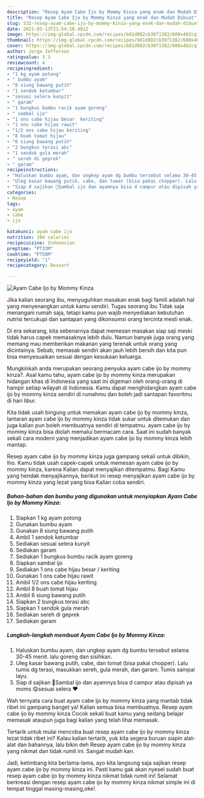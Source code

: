 ```yaml
---
description: "Resep Ayam Cabe Ijo by Mommy Kinza yang enak dan Mudah Dibuat"
title: "Resep Ayam Cabe Ijo by Mommy Kinza yang enak dan Mudah Dibuat"
slug: 532-resep-ayam-cabe-ijo-by-mommy-kinza-yang-enak-dan-mudah-dibuat
date: 2021-03-13T21:54:10.401Z
image: https://img-global.cpcdn.com/recipes/b81d802cb38f1382/680x482cq70/ayam-cabe-ijo-by-mommy-kinza-foto-resep-utama.jpg
thumbnail: https://img-global.cpcdn.com/recipes/b81d802cb38f1382/680x482cq70/ayam-cabe-ijo-by-mommy-kinza-foto-resep-utama.jpg
cover: https://img-global.cpcdn.com/recipes/b81d802cb38f1382/680x482cq70/ayam-cabe-ijo-by-mommy-kinza-foto-resep-utama.jpg
author: Jorge Jefferson
ratingvalue: 3.3
reviewcount: 4
recipeingredient:
- "1 kg ayam potong"
- " bumbu ayam"
- "8 siung bawang putih"
- "1 sendok ketumbar"
- "sesuai selera kunyit"
- " garam"
- "1 bungkus bumbu racik ayam goreng"
- " sambal ijo"
- "1 ons cabe hijau besar  keriting"
- "1 ons cabe hijau rawit"
- "1/2 ons cabe hijau keriting"
- "8 buah tomat hijau"
- "6 siung bawang putih"
- "2 bungkus terasi abc"
- "1 sendok gula merah"
- " sereh di geprek"
- " garam"
recipeinstructions:
- "Haluskan bumbu ayam, dan ungkep ayam dg bumbu tersebut selama 30-45 menit. lalu goreng dan sisihkan."
- "Uleg kasar bawang putih, cabe, dan tomat (bisa pakai chopper). Lalu tumis dg terasi, masukkan sereh, gula merah, dan garam. Tumis sampai layu."
- "Siap d sajikan 🥰Sambal ijo dan ayamnya bisa d campur atau dipisah ya moms 😋sesuai selera ❤️"
categories:
- Resep
tags:
- ayam
- cabe
- ijo

katakunci: ayam cabe ijo 
nutrition: 104 calories
recipecuisine: Indonesian
preptime: "PT33M"
cooktime: "PT50M"
recipeyield: "1"
recipecategory: Dessert

---
```



![Ayam Cabe Ijo by Mommy Kinza](https://img-global.cpcdn.com/recipes/b81d802cb38f1382/680x482cq70/ayam-cabe-ijo-by-mommy-kinza-foto-resep-utama.jpg)

Jika kalian seorang ibu, menyuguhkan masakan enak bagi famili adalah hal yang menyenangkan untuk kamu sendiri. Tugas seorang ibu Tidak saja menangani rumah saja, tetapi kamu pun wajib menyediakan kebutuhan nutrisi tercukupi dan santapan yang dikonsumsi orang tercinta mesti enak.

Di era  sekarang, kita sebenarnya dapat memesan masakan siap saji meski tidak harus capek memasaknya lebih dulu. Namun banyak juga orang yang memang mau memberikan makanan yang terenak untuk orang yang dicintainya. Sebab, memasak sendiri akan jauh lebih bersih dan kita pun bisa menyesuaikan sesuai dengan kesukaan keluarga. 



Mungkinkah anda merupakan seorang penyuka ayam cabe ijo by mommy kinza?. Asal kamu tahu, ayam cabe ijo by mommy kinza merupakan hidangan khas di Indonesia yang saat ini digemari oleh orang-orang di hampir setiap wilayah di Indonesia. Kamu dapat menghidangkan ayam cabe ijo by mommy kinza sendiri di rumahmu dan boleh jadi santapan favoritmu di hari libur.

Kita tidak usah bingung untuk memakan ayam cabe ijo by mommy kinza, lantaran ayam cabe ijo by mommy kinza tidak sukar untuk ditemukan dan juga kalian pun boleh membuatnya sendiri di tempatmu. ayam cabe ijo by mommy kinza bisa diolah memalui bermacam cara. Saat ini sudah banyak sekali cara modern yang menjadikan ayam cabe ijo by mommy kinza lebih mantap.

Resep ayam cabe ijo by mommy kinza juga gampang sekali untuk dibikin, lho. Kamu tidak usah capek-capek untuk memesan ayam cabe ijo by mommy kinza, karena Kalian dapat menyajikan ditempatmu. Bagi Kamu yang hendak menyajikannya, berikut ini resep menyajikan ayam cabe ijo by mommy kinza yang lezat yang bisa Kalian coba sendiri.

<!--inarticleads1-->

##### Bahan-bahan dan bumbu yang digunakan untuk menyiapkan Ayam Cabe Ijo by Mommy Kinza:

1. Siapkan 1 kg ayam potong
1. Gunakan  bumbu ayam
1. Gunakan 8 siung bawang putih
1. Ambil 1 sendok ketumbar
1. Sediakan sesuai selera kunyit
1. Sediakan  garam
1. Sediakan 1 bungkus bumbu racik ayam goreng
1. Siapkan  sambal ijo
1. Sediakan 1 ons cabe hijau besar / keriting
1. Gunakan 1 ons cabe hijau rawit
1. Ambil 1/2 ons cabe hijau keriting
1. Ambil 8 buah tomat hijau
1. Ambil 6 siung bawang putih
1. Siapkan 2 bungkus terasi abc
1. Siapkan 1 sendok gula merah
1. Sediakan  sereh di geprek
1. Sediakan  garam




<!--inarticleads2-->

##### Langkah-langkah membuat Ayam Cabe Ijo by Mommy Kinza:

1. Haluskan bumbu ayam, dan ungkep ayam dg bumbu tersebut selama 30-45 menit. lalu goreng dan sisihkan.
1. Uleg kasar bawang putih, cabe, dan tomat (bisa pakai chopper). Lalu tumis dg terasi, masukkan sereh, gula merah, dan garam. Tumis sampai layu.
1. Siap d sajikan 🥰Sambal ijo dan ayamnya bisa d campur atau dipisah ya moms 😋sesuai selera ❤️




Wah ternyata cara buat ayam cabe ijo by mommy kinza yang mantab tidak ribet ini gampang banget ya! Kalian semua bisa membuatnya. Resep ayam cabe ijo by mommy kinza Cocok sekali buat kamu yang sedang belajar memasak ataupun juga bagi kalian yang telah lihai memasak.

Tertarik untuk mulai mencoba buat resep ayam cabe ijo by mommy kinza lezat tidak ribet ini? Kalau kalian tertarik, yuk kita segera buruan siapin alat-alat dan bahannya, lalu bikin deh Resep ayam cabe ijo by mommy kinza yang nikmat dan tidak rumit ini. Sangat mudah kan. 

Jadi, ketimbang kita berlama-lama, ayo kita langsung saja sajikan resep ayam cabe ijo by mommy kinza ini. Pasti kamu gak akan nyesel sudah buat resep ayam cabe ijo by mommy kinza nikmat tidak rumit ini! Selamat berkreasi dengan resep ayam cabe ijo by mommy kinza nikmat simple ini di tempat tinggal masing-masing,oke!.

